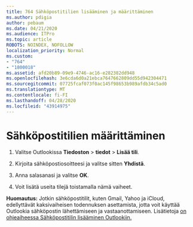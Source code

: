 ```yaml
---
title: 764 Sähköpostitilien lisääminen ja määrittäminen
ms.author: pdigia
author: pebaum
ms.date: 04/21/2020
ms.audience: ITPro
ms.topic: article
ROBOTS: NOINDEX, NOFOLLOW
localization_priority: Normal
ms.custom:
- "764"
- "1800018"
ms.assetid: afd20b89-09e9-4746-ac16-e282382dd948
ms.openlocfilehash: 3e6cda6d0a21ebca7647662809dd55d942304471
ms.sourcegitcommit: 07725fcaf073f0ac145f98653b989afdb34c5ad0
ms.translationtype: MT
ms.contentlocale: fi-FI
ms.lasthandoff: 04/28/2020
ms.locfileid: "43914975"
---
```

# <a name="set-up-email-accounts"></a>Sähköpostitilien määrittäminen

1. Valitse Outlookissa **Tiedoston** > **tiedot** > **Lisää tili**.

2. Kirjoita sähköpostiosoitteesi ja valitse sitten **Yhdistä**.

3. Anna salasanasi ja valitse **OK**.

4. Voit lisätä useita tilejä toistamalla nämä vaiheet.

**Huomautus:** Jotkin sähköpostitilit, kuten Gmail, Yahoo ja iCloud, edellyttävät kaksivaiheisen todennuksen asettamista, jotta voit käyttää Outlookia sähköpostin lähettämiseen ja vastaanottamiseen. Lisätietoja [on ohjeaiheessa Sähköpostitilin lisääminen Outlookiin.](https://support.office.com/article/6e27792a-9267-4aa4-8bb6-c84ef146101b.aspx)
  